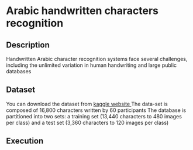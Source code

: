 # Arabic handwritten characters recognition 
## Description 
Handwritten Arabic character recognition systems face several challenges, including the unlimited variation in human handwriting and large public databases
## Dataset
You can download the dataset from [ kaggle website ](https://www.kaggle.com/mloey1/ahcd1)
The data-set is composed of 16,800 characters written by 60 participants
The database is partitioned into two sets: a training set (13,440 characters to 480 images per class) and a test set (3,360 characters to 120 images per class)
## Execution 

